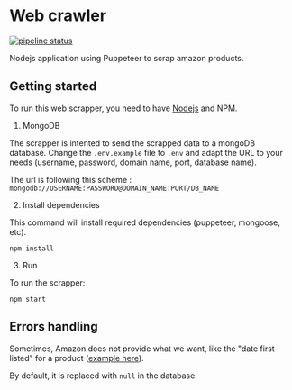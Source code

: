 # Web crawler 

[![pipeline status](https://gitlab.com/AsterYujano/web-crawler/badges/master/pipeline.svg)](https://gitlab.com/AsterYujano/web-crawler/commits/master)

Nodejs application using Puppeteer to scrap amazon products.

## Getting started

To run this web scrapper, you need to have [Nodejs](https://nodejs.org/en/) and NPM.

1. MongoDB

The scrapper is intented to send the scrapped data to a mongoDB database. Change the `.env.example` file to `.env` and adapt the URL to your needs (username, password, domain name, port, database name).

The url is following this scheme : `mongodb://USERNAME:PASSWORD@DOMAIN_NAME:PORT/DB_NAME`

2. Install dependencies

This command will install required dependencies (puppeteer, mongoose, etc).

```
npm install
```

3. Run
	
To run the scrapper:
```
npm start
```

## Errors handling

Sometimes, Amazon does not provide what we want, like the "date first listed" for a product ([example here](https://www.amazon.com/Compression-Protective-Basketball-Volleyball-Training-Adult/dp/B07TT31684/ref=sr_1_65?dchild=1&keywords=t-shirt&qid=1570119227&s=gateway&sr=8-65%27)).

By default, it is replaced with `null` in the database.
